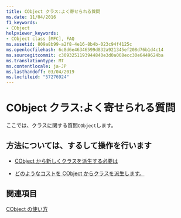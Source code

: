 ```yaml
---
title: CObject クラス:よく寄せられる質問
ms.date: 11/04/2016
f1_keywords:
- CObject
helpviewer_keywords:
- CObject class [MFC], FAQ
ms.assetid: 809a8b99-a2f8-4e16-8b4b-023c94f4125c
ms.openlocfilehash: 6c8d6e46346599d832a921345ef208d76b1d4c14
ms.sourcegitcommit: c3093251193944840e3d0a068ecc30e6449624ba
ms.translationtype: MT
ms.contentlocale: ja-JP
ms.lasthandoff: 03/04/2019
ms.locfileid: "57276924"
---
```

# <a name="cobject-class-frequently-asked-questions"></a>CObject クラス:よく寄せられる質問

ここでは、クラスに関する質問`CObject`します。

## <a name="what-do-you-want-to-know-more-about"></a>方法については、するして操作を行います

- [CObject から新しくクラスを派生する必要は](do-i-have-to-derive-new-classes-from-cobject-q.md)

- [どのようなコストを CObject からクラスを派生します。](what-does-it-cost-me-to-derive-a-class-from-cobject-q.md)

## <a name="see-also"></a>関連項目

[CObject の使い方](../mfc/using-cobject.md)
